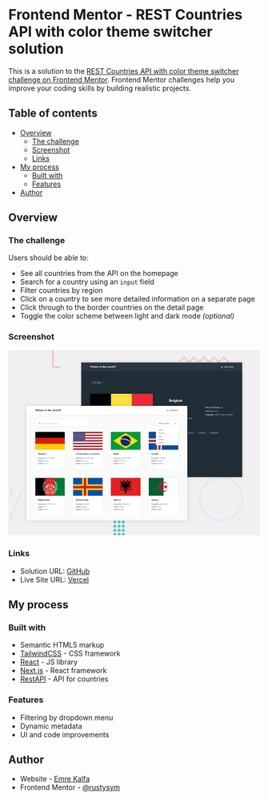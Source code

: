 # Frontend Mentor - REST Countries API with color theme switcher solution

This is a solution to the [REST Countries API with color theme switcher challenge on Frontend Mentor](https://www.frontendmentor.io/challenges/rest-countries-api-with-color-theme-switcher-5cacc469fec04111f7b848ca). Frontend Mentor challenges help you improve your coding skills by building realistic projects. 

## Table of contents

- [Overview](#overview)
  - [The challenge](#the-challenge)
  - [Screenshot](#screenshot)
  - [Links](#links)
- [My process](#my-process)
  - [Built with](#built-with)
  - [Features](#features)
- [Author](#author)


## Overview

### The challenge

Users should be able to:

- See all countries from the API on the homepage
- Search for a country using an `input` field
- Filter countries by region
- Click on a country to see more detailed information on a separate page
- Click through to the border countries on the detail page
- Toggle the color scheme between light and dark mode *(optional)*

### Screenshot

![](./screenshot.jpg)


### Links

- Solution URL: [GitHub](https://github.com/rustysym/nextjs-rest-api-countries)
- Live Site URL: [Vercel](https://nextjs-rest-api-countries.vercel.app)

## My process

### Built with

- Semantic HTML5 markup
- [TailwindCSS](https://tailwindcss.com) - CSS framework
- [React](https://reactjs.org/) - JS library
- [Next.js](https://nextjs.org/) - React framework
- [RestAPI](https://restcountries.com) - API for countries


### Features

- Filtering by dropdown menu
- Dynamic metadata 
- UI and code improvements


## Author

- Website - [Emre Kalfa](https://emrekalfa.vercel.app)
- Frontend Mentor - [@rustysym](https://www.frontendmentor.io/profile/rustysym)
